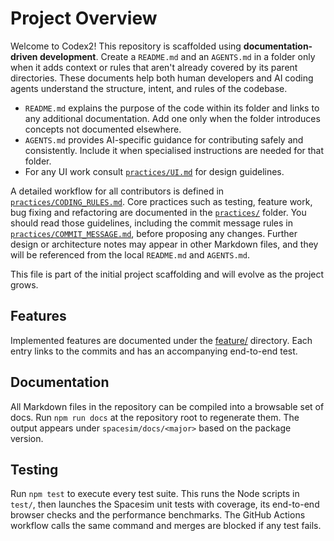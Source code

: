 # Project Overview

Welcome to Codex2! This repository is scaffolded using **documentation-driven development**. Create a `README.md` and an `AGENTS.md` in a folder only when it adds context or rules that aren't already covered by its parent directories. These documents help both human developers and AI coding agents understand the structure, intent, and rules of the codebase.

- `README.md` explains the purpose of the code within its folder and links to any additional documentation. Add one only when the folder introduces concepts not documented elsewhere.
- `AGENTS.md` provides AI-specific guidance for contributing safely and consistently. Include it when specialised instructions are needed for that folder.
- For any UI work consult [`practices/UI.md`](practices/UI.md) for design guidelines.

A detailed workflow for all contributors is defined in [`practices/CODING_RULES.md`](practices/CODING_RULES.md). Core practices such as testing, feature work, bug fixing and refactoring are documented in the [`practices/`](practices/) folder. You should read those guidelines, including the commit message rules in [`practices/COMMIT_MESSAGE.md`](practices/COMMIT_MESSAGE.md), before proposing any changes. Further design or architecture notes may appear in other Markdown files, and they will be referenced from the local `README.md` and `AGENTS.md`.

This file is part of the initial project scaffolding and will evolve as the project grows.

## Features

Implemented features are documented under the [feature/](feature/) directory. Each entry links to the commits and has an accompanying end-to-end test.

## Documentation

All Markdown files in the repository can be compiled into a browsable set of docs.
Run `npm run docs` at the repository root to regenerate them. The output appears
under `spacesim/docs/<major>` based on the package version.

## Testing

Run `npm test` to execute every test suite. This runs the Node scripts in
`test/`, then launches the Spacesim unit tests with coverage, its end-to-end
browser checks and the performance benchmarks.
The GitHub Actions workflow calls the same command and merges are blocked if any
test fails.
